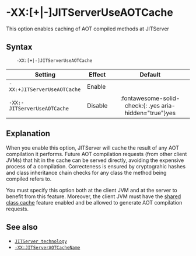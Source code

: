 <!--
* Copyright (c) 2022, 2022 IBM Corp. and others
*
* This program and the accompanying materials are made
* available under the terms of the Eclipse Public License 2.0
* which accompanies this distribution and is available at
* https://www.eclipse.org/legal/epl-2.0/ or the Apache
* License, Version 2.0 which accompanies this distribution and
* is available at https://www.apache.org/licenses/LICENSE-2.0.
*
* This Source Code may also be made available under the
* following Secondary Licenses when the conditions for such
* availability set forth in the Eclipse Public License, v. 2.0
* are satisfied: GNU General Public License, version 2 with
* the GNU Classpath Exception [1] and GNU General Public
* License, version 2 with the OpenJDK Assembly Exception [2].
*
* [1] https://www.gnu.org/software/classpath/license.html
* [2] http://openjdk.java.net/legal/assembly-exception.html
*
* SPDX-License-Identifier: EPL-2.0 OR Apache-2.0 OR GPL-2.0 WITH
* Classpath-exception-2.0 OR LicenseRef-GPL-2.0 WITH Assembly-exception
-->

# -XX:\[+|-\]JITServerUseAOTCache

This option enables caching of AOT compiled methods at JITServer

## Syntax

        -XX:[+|-]JITServerUseAOTCache

| Setting                 | Effect | Default                                                                            |
|-------------------------|--------|:----------------------------------------------------------------------------------:|
|`-XX:+JITServerUseAOTCache` | Enable |                                                                                    |
|`-XX:-JITServerUseAOTCache` | Disable| :fontawesome-solid-check:{: .yes aria-hidden="true"}<span class="sr-only">yes</span> |

## Explanation

When you enable this option, JITServer will cache the result of any AOT compilation it performs. Future AOT compilation requests (from other client JVMs) that hit in the cache can be served directly, avoiding the expensive process of a compilation. Correcteness is ensured by cryptograhic hashes and class inheritance chain checks for any class the method being compiled refers to.

You must specify this option both at the client JVM and at the server to benefit from this feature. Moreover, the client JVM must have the [shared class cache](https://www.eclipse.org/openj9/docs/shrc/) feature enabled and be allowed to generate AOT compilation requests.

## See also

- [`JITServer technology`](jitserver.md)
- [`-XX:JITServerAOTCacheName`](xxjitserveraotcachename)

<!-- ==== END OF TOPIC ==== xxjitserveruseaotcache.md ==== -->
